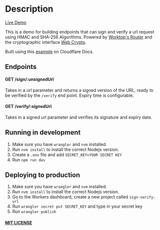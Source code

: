# Description

[Live Demo](sign-verify-url.namdao.workers.dev)

This is a demo for building endpoints that can sign and verify a url request using HMAC and SHA-256 Algorithms. 
Powered by [Worktop's Router](https://github.com/lukeed/worktop) and the cryptographic interface [Web Crypto](https://developer.mozilla.org/en-US/docs/Web/API/Web_Crypto_API).

Built using this [example](https://developers.cloudflare.com/workers/examples/signing-requests) on Cloudflare Docs.

## Endpoints

#### GET /sign/:unsignedUrl
Takes in a url parameter and returns a signed version of the URL, ready to be verified by the `/verify` end point.
Expiry time is configurable.

#### GET /verify/:signedUrl
Takes in a signed url parameter and verifies its signature and expiry date.

## Running in development

1. Make sure you have `wrangler` and `nvm` installed. 
2. Run `nvm install` to install the correct Nodejs version.
3. Create a `.env` file and add `SECRET_KEY=YOUR SECRET KEY`
4. Run `npm run dev`

## Deploying to production
1. Make sure you have `wrangler` and `nvm` installed.
2. Run `nvm install` to install the correct Nodejs version.
3. Go to the Workers dashboard, create a new project called `sign-verify-url`
4. Run `wrangler secret put SECRET_KEY` and type in your secret key
5. Run `wrangler publish`

#### [MIT LICENSE](https://github.com/namdao2000/sign-verify-url/blob/master/LICENSE)